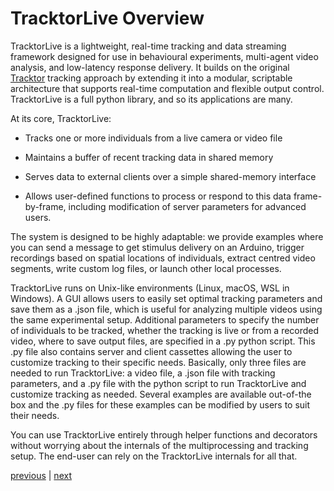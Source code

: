 # TracktorLive Overview

TracktorLive is a lightweight, real-time tracking and data streaming framework
designed for use in behavioural experiments, multi-agent video analysis, and
low-latency response delivery. It builds on the original [Tracktor](https://besjournals.onlinelibrary.wiley.com/doi/full/10.1111/2041-210X.13166) tracking
approach by extending it into a modular, scriptable architecture that supports
real-time computation and flexible output control.
TracktorLive is a full python library, and so its applications are many.

At its core, TracktorLive:

-    Tracks one or more individuals from a live camera or video file

-   Maintains a buffer of recent tracking data in shared memory

-    Serves data to external clients over a simple shared-memory
    interface

-    Allows user-defined functions to process or respond to this data
    frame-by-frame, including modification of server parameters for advanced
    users.

The system is designed to be highly adaptable: we provide examples where you can 
send a message to get stimulus delivery on an Arduino, 
trigger recordings based
on spatial locations of individuals, extract centred video segments, write
custom log files, or launch other local processes.

TracktorLive runs on Unix-like environments (Linux, macOS, WSL in
Windows). A GUI allows users to easily set optimal tracking
parameters and save them as a .json file, which is useful for analyzing multiple
videos using the same experimental setup. Additional parameters to specify the
number of individuals to be tracked, whether the tracking is live or from a
recorded video, where to save output files, are specified in a .py python script.
This .py file also contains server and client cassettes allowing the user to
customize tracking to their specific needs. Basically, only three files are needed to run
TracktorLive: a video file, a .json file with tracking parameters, and a .py file
with the python script to run TracktorLive and customize tracking as needed.
Several examples are available out-of-the box and the .py files for these
examples can be modified by users to suit their needs.

You can use TracktorLive entirely through helper functions and decorators
without worrying about the internals of the multiprocessing and tracking setup.
The end-user can rely on the TracktorLive internals for all that.

[previous]() | [next](quickstart.md)
